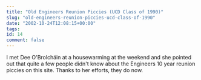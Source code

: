 ```yaml
---
title: "Old Engineers Reunion Piccies (UCD Class of 1990)"
slug: "old-engineers-reunion-piccies-ucd-class-of-1990"
date: "2002-10-24T12:08:15+00:00"
tags:
id: 14
comment: false
---
```


I met Dee O'Brolcháin at a housewarming at the weekend and she pointed out that quite a few people didn't know about the Engineers 10 year reunion piccies on this site. Thanks to her efforts, they do now.


